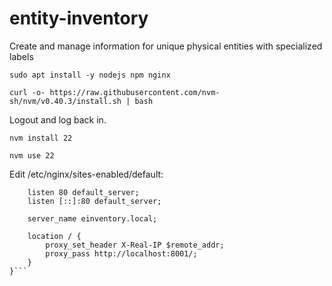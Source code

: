 # entity-inventory
Create and manage information for unique physical entities with specialized labels


`sudo apt install -y nodejs npm nginx`

`curl -o- https://raw.githubusercontent.com/nvm-sh/nvm/v0.40.3/install.sh | bash`

Logout and log back in.

`nvm install 22`

`nvm use 22`


Edit /etc/nginx/sites-enabled/default:

```server {
	listen 80 default_server;
	listen [::]:80 default_server;

	server_name einventory.local;

	location / {
		proxy_set_header X-Real-IP $remote_addr;
		proxy_pass http://localhost:8001/;
	}
}```